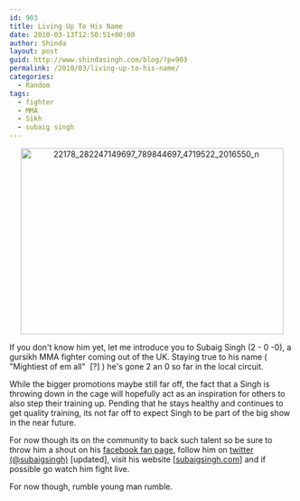 ```yaml
---
id: 903
title: Living Up To His Name
date: 2010-03-13T12:50:51+00:00
author: Shinda
layout: post
guid: http://www.shindasingh.com/blog/?p=903
permalink: /2010/03/living-up-to-his-name/
categories:
  - Random
tags:
  - fighter
  - MMA
  - Sikh
  - subaig singh
---
```

<p style="text-align: center;">
  <a href="http://www.shindasingh.com/blog/wp-content/uploads/2010/03/22178_282247149697_789844697_4719522_2016550_n.jpg"><img class="aligncenter size-full wp-image-907" title="22178_282247149697_789844697_4719522_2016550_n" src="http://www.shindasingh.com/blog/wp-content/uploads/2010/03/22178_282247149697_789844697_4719522_2016550_n.jpg" alt="22178_282247149697_789844697_4719522_2016550_n" width="465" height="329" /></a>
</p>

If you don't know him yet, let me introduce you to Subaig Singh (2 - 0 -0), a gursikh MMA fighter coming out of the UK. Staying true to his name ( "Mightiest of em all"  [?] ) he's gone 2 an 0 so far in the local circuit.

While the bigger promotions maybe still far off, the fact that a Singh is throwing down in the cage will hopefully act as an inspiration for others to also step their training up. Pending that he stays healthy and continues to get quality training, its not far off to expect Singh to be part of the big show in the near future.

For now though its on the community to back such talent so be sure to throw him a shout on his [facebook fan page](http://www.facebook.com/group.php?gid=144697108614), follow him on [twitter (@subaigsingh)](http://twitter.com/subaigsingh) [updated], visit his website [[subaigsingh.com](http://subaigsingh.com)] and if possible go watch him fight live.

For now though, rumble young man rumble.

<p style="text-align: center;">
</p>

<p style="text-align: center;">
</p>